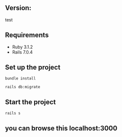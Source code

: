 
## Version: 
  test

## Requirements

- Ruby 3.1.2
- Rails 7.0.4

## Set up the project

````
bundle install
````
````
rails db:migrate
````

## Start the project

````
rails s
````
## you can browse this localhost:3000
